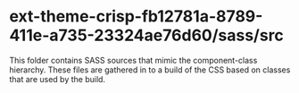 # ext-theme-crisp-fb12781a-8789-411e-a735-23324ae76d60/sass/src

This folder contains SASS sources that mimic the component-class hierarchy. These files
are gathered in to a build of the CSS based on classes that are used by the build.
